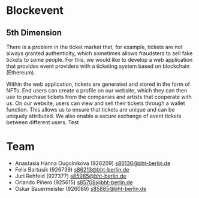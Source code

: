 # Blockevent
## 5th Dimension

There is a problem in the ticket market that, for example, tickets are not always granted authenticity, which sometimes allows fraudsters to sell fake tickets to some people. For this, we would like to develop a web application that provides event providers with a ticketing system based on blockchain (Ethereum).

Within the web application, tickets are generated and stored in the form of NFTs. End users can create a profile on our website, which they can then use to purchase tickets from the companies and artists that cooperate with us. On our website, users can view and sell their tickets through a wallet function. This allows us to ensure that tickets are unique and can be uniquely attributed. We also enable a secure exchange of event tickets between different users.
Test

# Team
- Anastasia Hanna Ougolnikova (926209)
s86136@bht-berlin.de
- Felix Bartusik (926739)
s86213@bht-berlin.de
- Juri Rehfeld (927377)
s85985@bht-berlin.de
- Orlando Piñero  (925615)
s85708@bht-berlin.de
- Oskar Bauermeister (926089)
s85885@bht-berlin.de

